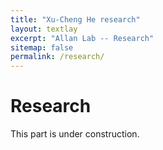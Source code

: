 ```yaml
---
title: "Xu-Cheng He research"
layout: textlay
excerpt: "Allan Lab -- Research"
sitemap: false
permalink: /research/
---
```


# Research

This part is under construction.
